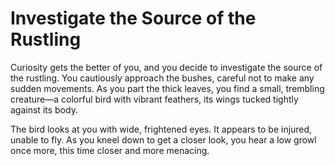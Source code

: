 # Investigate the Source of the Rustling

Curiosity gets the better of you, and you decide to investigate the source of the rustling. You cautiously approach the bushes, careful not to make any sudden movements. As you part the thick leaves, you find a small, trembling creature—a colorful bird with vibrant feathers, its wings tucked tightly against its body.

The bird looks at you with wide, frightened eyes. It appears to be injured, unable to fly. As you kneel down to get a closer look, you hear a low growl once more, this time closer and more menacing.


